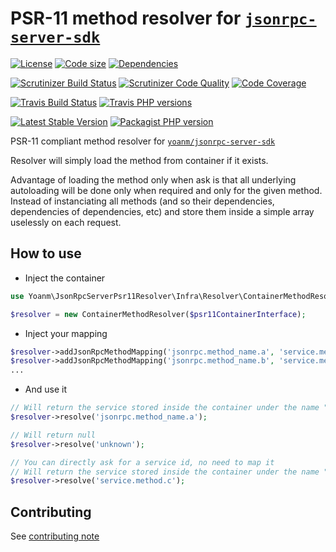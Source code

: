 # PSR-11 method resolver for [`jsonrpc-server-sdk`](https://github.com/yoanm/php-jsonrpc-server-sdk)
[![License](https://img.shields.io/github/license/yoanm/php-jsonrpc-server-sdk-psr11-resolver.svg)](https://github.com/yoanm/php-jsonrpc-server-sdk-psr11-resolver) [![Code size](https://img.shields.io/github/languages/code-size/yoanm/php-jsonrpc-server-sdk-psr11-resolver.svg)](https://github.com/yoanm/php-jsonrpc-server-sdk-psr11-resolver) [![Dependencies](https://img.shields.io/librariesio/github/yoanm/php-jsonrpc-server-sdk-psr11-resolver.svg)](https://libraries.io/packagist/yoanm%2Fjsonrpc-server-sdk-psr11-resolver)

[![Scrutinizer Build Status](https://img.shields.io/scrutinizer/build/g/yoanm/php-jsonrpc-server-sdk-psr11-resolver.svg?label=Scrutinizer&logo=scrutinizer)](https://scrutinizer-ci.com/g/yoanm/php-jsonrpc-server-sdk-psr11-resolver/build-status/master) [![Scrutinizer Code Quality](https://img.shields.io/scrutinizer/g/yoanm/php-jsonrpc-server-sdk-psr11-resolver/master.svg?logo=scrutinizer)](https://scrutinizer-ci.com/g/yoanm/php-jsonrpc-server-sdk-psr11-resolver/?branch=master) [![Code Coverage](https://img.shields.io/scrutinizer/coverage/g/yoanm/php-jsonrpc-server-sdk-psr11-resolver/master.svg?logo=scrutinizer)](https://scrutinizer-ci.com/g/yoanm/php-jsonrpc-server-sdk-psr11-resolver/?branch=master)

[![Travis Build Status](https://img.shields.io/travis/yoanm/php-jsonrpc-server-sdk-psr11-resolver/master.svg?label=Travis&logo=travis)](https://travis-ci.org/yoanm/php-jsonrpc-server-sdk-psr11-resolver) [![Travis PHP versions](https://img.shields.io/travis/php-v/yoanm/php-jsonrpc-server-sdk-psr11-resolver.svg?logo=travis)](https://travis-ci.org/yoanm/php-jsonrpc-server-sdk-psr11-resolver)

[![Latest Stable Version](https://img.shields.io/packagist/v/yoanm/jsonrpc-server-sdk-psr11-resolver.svg)](https://packagist.org/packages/yoanm/jsonrpc-server-sdk-psr11-resolver) [![Packagist PHP version](https://img.shields.io/packagist/php-v/yoanm/jsonrpc-server-sdk-psr11-resolver.svg)](https://packagist.org/packages/yoanm/jsonrpc-server-sdk-psr11-resolver)

PSR-11 compliant method resolver for [`yoanm/jsonrpc-server-sdk`](https://github.com/yoanm/php-jsonrpc-server-sdk)

Resolver will simply load the method from container if it exists.

Advantage of loading the method only when ask is that all underlying autoloading will be done only when required and only for the given method. Instead of instanciating all methods (and so their dependencies, dependencies of dependencies, etc) and store them inside a simple array uselessly on each request.

## How to use

 - Inject the container
 ```php
 use Yoanm\JsonRpcServerPsr11Resolver\Infra\Resolver\ContainerMethodResolver;
 
 $resolver = new ContainerMethodResolver($psr11ContainerInterface);
 ```
 - Inject your mapping
 
 ```php
 $resolver->addJsonRpcMethodMapping('jsonrpc.method_name.a', 'service.method.a');
 $resolver->addJsonRpcMethodMapping('jsonrpc.method_name.b', 'service.method.b');
 ...
 ```
 - And use it
 ```php
 // Will return the service stored inside the container under the name "service.method.a"
 $resolver->resolve('jsonrpc.method_name.a');
 
 // Will return null
 $resolver->resolve('unknown');
 
 // You can directly ask for a service id, no need to map it
 // Will return the service stored inside the container under the name "service.method.c" (if exists)
 $resolver->resolve('service.method.c');
 ```

## Contributing
See [contributing note](./CONTRIBUTING.md)
